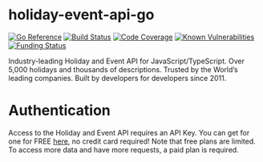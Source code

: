 # holiday-event-api-go

[![Go Reference](https://pkg.go.dev/badge/github.com/westy92/holiday-event-api-go.svg)](https://pkg.go.dev/github.com/westy92/holiday-event-api-go)
[![Build Status](https://github.com/westy92/holiday-event-api-go/actions/workflows/github-actions.yml/badge.svg)](https://github.com/westy92/holiday-event-api-go/actions)
[![Code Coverage](https://codecov.io/gh/westy92/holiday-event-api-go/branch/main/graph/badge.svg)](https://codecov.io/gh/westy92/holiday-event-api-go)
[![Known Vulnerabilities](https://snyk.io/test/github/westy92/holiday-event-api-go/badge.svg)](https://snyk.io/test/github/westy92/holiday-event-api-go)
[![Funding Status](https://img.shields.io/github/sponsors/westy92)](https://github.com/sponsors/westy92)

Industry-leading Holiday and Event API for JavaScript/TypeScript. Over 5,000 holidays and thousands of descriptions. Trusted by the World’s leading companies. Built by developers for developers since 2011.

# Authentication
Access to the Holiday and Event API requires an API Key. You can get for one for FREE [here](https://apilayer.com/marketplace/checkiday-api#pricing), no credit card required! Note that free plans are limited. To access more data and have more requests, a paid plan is required.
